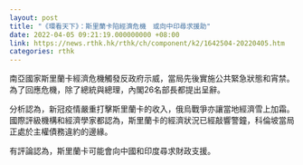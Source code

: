 ```yaml
---
layout: post
title: "《環看天下》：斯里蘭卡陷經濟危機　或向中印尋求援助"
date: 2022-04-05 09:21:19.000000000 +08:00
link: https://news.rthk.hk/rthk/ch/component/k2/1642504-20220405.htm
categories: rthk
---
```


南亞國家斯里蘭卡經濟危機觸發反政府示威，當局先後實施公共緊急狀態和宵禁。為了回應危機，除了總統與總理，內閣26名部長都提出呈辭。

分析認為，新冠疫情嚴重打擊斯里蘭卡的收入，俄烏戰爭亦讓當地經濟雪上加霜。國際評級機構和經濟學家都認為，斯里蘭卡的經濟狀況已經敲響警鐘，科倫坡當局正處於主權債務違約的邊緣。

有評論認為，斯里蘭卡可能會向中國和印度尋求財政支援。
